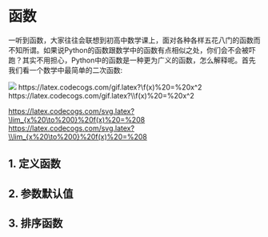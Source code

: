 # 函数

一听到函数，大家往往会联想到初高中数学课上，面对各种各样五花八门的函数而不知所谓。如果说Python的函数跟数学中的函数有点相似之处，你们会不会被吓跑？其实不用担心，Python中的函数是一种更为广义的函数，怎么解释呢。首先我们看一个数学中最简单的二次函数:

<img src="http://chart.googleapis.com/chart?cht=tx&chl= f(x) = x^2" style="border:none;">
https://latex.codecogs.com/gif.latex?\f(x)%20=%20x^2
https://latex.codecogs.com/gif.latex?\\f(x)%20=%20x^2

https://latex.codecogs.com/svg.latex?\lim_{x%20\to%200}%20f(x)%20=%208
https://latex.codecogs.com/svg.latex?\\lim_{x%20\to%200}%20f(x)%20=%208

## 1. 定义函数

## 2. 参数默认值

## 3. 排序函数